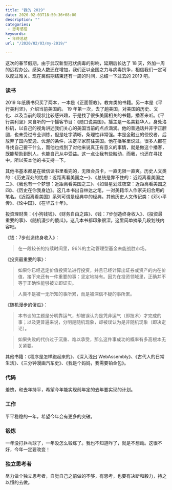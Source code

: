 ```yaml
---
title: "我的 2019"
date: 2020-02-03T18:50:36+08:00
description: ""
categories:
 - 思考感悟
keywords:
 - 年终总结
url: "/2020/02/03/my-2019/"

---
```


这次的春节假期，由于武汉新型冠状病毒的影响，延期后长达了 18 天，外加一周的远程办公。感染人数还在增加，我们正以全国之力与病毒抗争，相信我们一定可以度过难关。现在离假期结束还有一周的时间，总结一下过去的 2019 吧。

### 读书

2019 年纸质书只买了两本，一本是《正面管教》，教育类的书籍。另一本是《平行美利坚》，介绍当前美国的。 19 年第一次，去了趟美国，对美国的历史、文化、以及当前的现状比较感兴趣，于是找了很多美国相关的书籍，播客来听。《平行美利坚》来自听的一个播客节目：《随口说美国》。播主是一名美籍华人，身处洛杉矶，以自己的视角讲述我们关心的美国当前的点点滴滴。他的普通话并非字正腔圆，也未受过专业训练，但是吐字清晰，条理性非常强。本是金融业的佼佼者，后放弃了国内安逸、优渥的条件，决定举家前往美国。他在播客里说过，很多人都在寻找自己要干什么，而他也找到了对他来说真正有意义的事情，就是做这个播客，既能帮助到别人，也能自己从中受益。这一点让我有些触动，而我，也还在寻找中。所以买本他的书支持一下。

其他书基本都是在微信读书里看完的，无限会员卡，一直无限一直爽。历史人文类的：《历史深处的忧虑：近距离看美国之一》、《总统是靠不住的：近距离看美国之二》、《我也有一个梦想：近距离看美国之三》、《如彗星划过夜空：近距离看美国之四》、《历史在你我身边》。这几本书出自林达之笔，一对美籍华人作家夫妇合用的笔名。《近距离看美国》系列可谓是经典中的经典。其他历史人文传记类：《邓小平传》、《论中国》、《在华五十年》。

投资理财类：《小狗钱钱》、《财务自由之路》、《钱：7步创造终身收入》、《投资最重要的事》、《随机漫步的傻瓜》。这几本书都印象很深。这里简单摘录几段划线内容吧。

《钱：7步创造终身收入》：

> 在一段较长的持续时间里，96%的主动管理型基金未能战胜市场。  

《投资最重要的事》：

> 如果你已经选定价值投资法进行投资，并且已经计算出证券或资产的内在价值，接下来还有一件重要的事：坚定地持有。因为在投资领域里，正确并不等于正确性能够被立即证实。 

> 人类不是被一无所知的事所累，而是被深信不疑的事所累。

《随机漫步的傻瓜》：

> 本书谈的主题是分明靠运气，却被误认为是凭非运气（即技术）才完成的事；以及更普遍来说，分明是随机现象，却被误认为是非随机现象（即决定论）。

> 如果失败的代价过于沉重、难以承受，那么这件事成功的概率有多高根本无关紧要。

其他书籍：《程序是怎样跑起来的》、《深入浅出 WebAssembly》、《古代人的日常生活》、《三分钟漫画汽车史》、《我是个妈妈，我需要铂金包》。

### 代码

羞愧，和去年持平，希望今年能实现前年定的去年要实现的计划。

### 工作

平平稳稳的一年，希望今年会有更多的突破。

### 锻炼

一年没打乒乓球了，一年没怎么锻炼了。我也不知道咋了，就是不想动。这很不好，今年一定要改变！

### 独立思考者

尽力做个独立思考者，自觉自己之前做的不够，有思考，也要有决断和毅力，持之以恒的去做。

